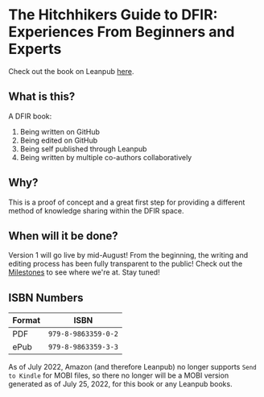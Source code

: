 # The Hitchhikers Guide to DFIR: Experiences From Beginners and Experts

Check out the book on Leanpub [here](https://leanpub.com/TheHitchhikersGuidetoDFIRExperiencesFromBeginnersandExperts).

## What is this?

A DFIR book:

1. Being written on GitHub
2. Being edited on GitHub
3. Being self published through Leanpub
4. Being written by multiple co-authors collaboratively

## Why?

This is a proof of concept and a great first step for providing a different method of knowledge sharing within the DFIR space. 

## When will it be done?

Version 1 will go live by mid-August! From the beginning, the writing and editing process has been fully transparent to the public! Check out the [Milestones](https://github.com/Digital-Forensics-Discord-Server/CrowdsourcedDFIRBook/milestones) to see where we're at. Stay tuned!

## ISBN Numbers

| Format | ISBN |
|---|---|
| PDF | `979-8-9863359-0-2` |
| ePub | `979-8-9863359-3-3` |

As of July 2022, Amazon (and therefore Leanpub) no longer supports `Send to Kindle` for MOBI files, so there no longer will be a MOBI version generated as of July 25, 2022, for this book or any Leanpub books.

